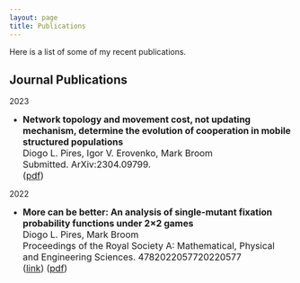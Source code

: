 ```yaml
---
layout: page
title: Publications
---
```



Here is a list of some of my recent publications.

## Journal Publications

2023
<font size="3">  
* <b>Network topology and movement cost, not updating mechanism, determine the evolution of cooperation in mobile structured populations</b>
  <br>
  Diogo L. Pires, Igor V. Erovenko, Mark Broom<br>
  Submitted. ArXiv:2304.09799.<br>
  (<a href="https://arxiv.org/pdf/2304.09799.pdf" target="_blank">pdf</a>)
  </font> 

2022
<font size="3">  
* <b>More can be better: An analysis of single-mutant fixation probability functions under 2×2 games</b>
  <br>
  Diogo L. Pires, Mark Broom<br>
  Proceedings of the Royal Society A: Mathematical, Physical and Engineering Sciences. 4782022057720220577<br>
  (<a href="https://royalsocietypublishing.org/doi/full/10.1098/rspa.2022.0577" target="_blank">link</a>) (<a href="https://royalsocietypublishing.org/eprint/VWSNTSCYIIAXFAFT2HJ3/full" target="_blank">pdf</a>) 
  </font> 

